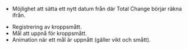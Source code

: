 <!-- TODO -->

- Möjlighet att sätta ett nytt datum från där Total Change börjar räkna ifrån.

<!-- NICE TO HAVE -->

- Registrering av kroppsmått.
- Mål att uppnå för kroppsmått.
- Animation när ett mål är uppnått (gäller vikt och smått).

